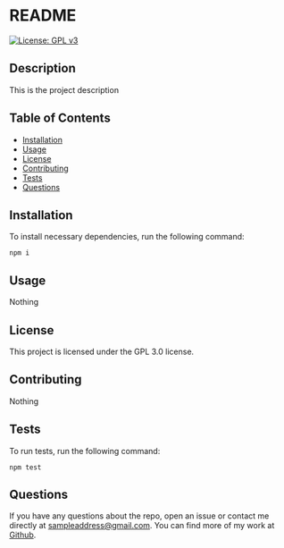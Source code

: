 # README

  [![License: GPL v3](https://img.shields.io/badge/License-GPLv3-blue.svg)](https://www.gnu.org/licenses/gpl-3.0)

## Description
This is the project description

## Table of Contents
* [Installation](#Installation)
* [Usage](#Usage)
* [License](#License)
* [Contributing](#Contributing)
* [Tests](#Tests)
* [Questions](#Questions)


## Installation

To install necessary dependencies, run the following command:

    npm i

## Usage
Nothing

## License

This project is licensed under the GPL 3.0 license.

## Contributing
Nothing

## Tests

To run tests, run the following command:

    npm test

## Questions

If you have any questions about the repo, open an issue or contact me directly at sampleaddress@gmail.com. 
You can find more of my work at [Github](https://github.com/Github/).


